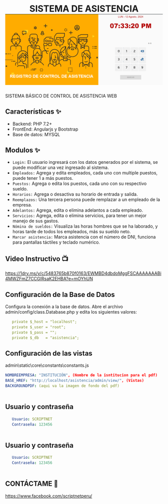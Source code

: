 <h1 align="center">SISTEMA DE ASISTENCIA<br />
<div align="center">
<img src="./thumbnail.png" title="Logo" style="max-width:100%;" width="1892" />
</div>
</h1>
SISTEMA BÁSICO DE CONTROL DE ASISTENCIA WEB

## Características ✨

-	Backend: PHP 7.2+
-	FrontEnd: Angularjs y Bootstrap
-	Base de datos: MYSQL

## Modulos ✨

-	`Login:` El usuario ingresará con los datos generados por el sistema, se puede modificar una vez ingresado al sistema.
-	`Empleados:` Agrega y edita empleados, cada uno con multiple puestos, puede tener 1 a más puestos.
-	`Puestos:` Agrega o edita los puestos, cada uno con su respectivo sueldo.
-	`Horarios:` Agrega o desactiva su horario de entrada y salida.
-	`Reemplazos:` Una tercera persona puede remplazar a un empleado de la empresa.
-	`Adelantos:` Agrega, edita o elimina adelantos a cada empleado.
-	`Servicios:` Agrega, edita o elimina servicios, para tener un mejor manejo de sus gastos.
-	`Nómina de sueldos:` Visualiza las horas hombres que se ha laborado, y horas tarde de todos los empleados, más su sueldo neto.
-	`Marcar asistencia:` Marca asistencia con el número de DNI, funciona para pantallas táctiles y teclado numérico.


## Video Instructivo 📺
https://1drv.ms/v/c/5483765b870f0163/EWMBD4dbdoMggFSCAAAAAAABi4MWZFmZ7CCGIRsaK2EHBA?e=mOYhUN
## Configuración de la Base de Datos
Configura la conexión a la base de datos. Abre el archivo admin/config/class.Database.php y edita los siguientes valores:

```yaml
   private $_host = "localhost";
   private $_user = "root";
   private $_pass = "";
   private $_db   = "asistencia";
```

## Configuración de las vistas
admin\static\core\constants\constants.js
```yaml
NOMBREEMPRESA: "INSTITUCIÓN", (Nombre de la isntitucion para el pdf)
BASE_HREF: "http://localhost/asistencia/admin/view/", (Vistas)
BACKGROUNDPDF: (aqui va la imagen de fondo del pdf)
    
```
## Usuario y contraseña

```yaml
   Usuario: SCRIPTNET
   Contraseña: 123456
    
```

## Usuario y contraseña

```yaml
   Usuario: SCRIPTNET
   Contraseña: 123456
    
```

## CONTÁCTAME 💬
https://www.facebook.com/scriptnetperu/

